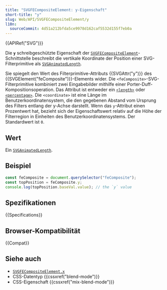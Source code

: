 ```yaml
---
title: "SVGFECompositeElement: y-Eigenschaft"
short-title: "y"
slug: Web/API/SVGFECompositeElement/y
l10n:
  sourceCommit: 4d51a212bfda5ce9978d162caf5532d155f7eb0a
---
```


{{APIRef("SVG")}}

Die **`y`** schreibgeschützte Eigenschaft der [`SVGFECompositeElement`](/de/docs/Web/API/SVGFECompositeElement)-Schnittstelle beschreibt die vertikale Koordinate der Position einer SVG-Filterprimitive als [`SVGAnimatedLength`](/de/docs/Web/API/SVGAnimatedLength).

Sie spiegelt den Wert des Filterprimitive-Attributs {{SVGAttr("y")}} des {{SVGElement("feComposite")}}-Elements wider. Die `<feComposite>`-SVG-Filterprimitive kombiniert zwei Eingabebilder mithilfe einer Porter-Duff-Kompositionsoperation. Das Attribut ist entweder ein [`<length>`](/de/docs/Web/SVG/Content_type#length) oder [`<percentage>`](/de/docs/Web/SVG/Content_type#percentage). Die `<coordinate>` ist eine Länge im Benutzerkoordinatensystem, die den gegebenen Abstand vom Ursprung des Filters entlang der y-Achse darstellt. Wenn das `y`-Attribut einen Prozentwert hat, bezieht sich der Eigenschaftswert relativ auf die Höhe der Filterregion in Einheiten des Benutzerkoordinatensystems. Der Standardwert ist `0`.

## Wert

Ein [`SVGAnimatedLength`](/de/docs/Web/API/SVGAnimatedLength).

## Beispiel

```js
const feComposite = document.querySelector("feComposite");
const topPosition = feComposite.y;
console.log(topPosition.baseVal.value); // the `y` value
```

## Spezifikationen

{{Specifications}}

## Browser-Kompatibilität

{{Compat}}

## Siehe auch

- [`SVGFECompositeElement.x`](/de/docs/Web/API/SVGFECompositeElement/x)
- CSS-Datentyp {{cssxref("blend-mode")}}
- CSS-Eigenschaft {{cssxref("mix-blend-mode")}}
